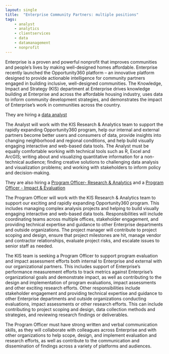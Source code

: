 ```yaml
---
layout: single
title:  "Enterprise Community Partners: multiple positions"
tags: 
    - analyst
    - analytics
    - clientservices
    - data
    - datamanagement
    - nonprofit
---
```


Enterprise is a proven and powerful nonprofit that improves communities and people’s lives by making well-designed homes affordable.  Enterprise recently launched the Opportunity360 platform – an innovative platform designed to provide actionable intelligence for community partners engaged in building inclusive, well-designed communities. The Knowledge, Impact and Strategy (KIS) department at Enterprise drives knowledge building at Enterprise and across the affordable housing industry, uses data to inform community development strategies, and demonstrates the impact of Enterprise’s work in communities across the country.  

They are hiring a [data analyst](https://careers.enterprisecommunity.com/Careers.aspx?adata=EPsHxpCzQiEoq%2bAg1zNbC%2fFWkcTyEaS1MCtZ53WO%2bk%2bL7K5iFBI5fyrVqYlCb4E4ZWFodXqVbGR5W%2bOrM4HEIggrReC8ub8la%2biu2%2fTtFGgjCEE3dQ643%2bwD5N1fZulCaKAv65HJttbj8Ayh%2bnyj5dDKdFBvMQu%2b55l%2fzV3NJRQ1PY38377Dbf7LdlikXBT2gCYhaFX7bbp3tRK3ynezQno%3d)

The Analyst will work with the KIS Research & Analytics team to support the rapidly expanding Opportunity360 program, help our internal and external partners become better users and consumers of data, provide insights into changing neighborhood and regional conditions, and help build visually engaging interactive and web-based data tools. The Analyst must be equally comfortable working with technical tools such as R, Excel and ArcGIS; writing about and visualizing quantitative information for a non-technical audience; finding creative solutions to challenging data analysis and visualization problems; and working with stakeholders to inform policy and decision-making.
 
They are also hiring a [Program Officer- Research & Analytics](https://careers.enterprisecommunity.com/Careers.aspx?adata=EPHJcjnRFuMhFqXDOrBo3E72Qs8dHPQ%2bmQaH6qfwWaBIxJuKXCwUAMxUk6z%2biAVHJS7%2bEq9k1F92zAunhxQ4KJCk15%2f%2bhfEl3LESLrWrWqDvQwmj%2f86tnLvg86hf9rRmW0ihS938qYOlk5A%2fQ0zesJeEex3bqZ%2f8aI0VItv4Wa3eH0%2fGBG5kWFh2G3YuIdIA%2b%2frMfYHsaF8Q5hRzCF8j%2blQ%3d) and a [Program Officer - Impact & Evaluation](https://careers.enterprisecommunity.com/Careers.aspx?adata=EB5zKSgp3N%2f7bhVTFHqPkCjwTtxcuPwReIa1ewGuvVLhZIKrlbJdZt%2fQ%2fgJCq7jOjL9u1TMnWseCrg4%2fFkm9ica6n3OHl76AhpdlXzSZp%2bBhv%2fVt3Vt%2bNfcsol%2btoYS%2b6jx6hPgcPpeC0Zvuk7LfAD7a9CjZJIg9iLNbqi1tOZ4CPStpv2YVDN%2bnmwe8sRdnuoGlOuVkqQSJUSqm2If%2bjWg%3d)

The Program Officer will work with the KIS Research & Analytics team to support our exciting and rapidly expanding Opportunity360 program. This includes managing complex analysis projects and helping to build visually engaging interactive and web-based data tools. Responsibilities will include coordinating teams across multiple offices, stakeholder engagement, and providing technical expertise and guidance to other Enterprise departments and outside organizations. The project manager will contribute to project scoping and design, ensure that project milestones are hit, manage vendor and contractor relationships, evaluate project risks, and escalate issues to senior staff as needed.
 
The KIS team is seeking a Program Officer to support program evaluation and impact assessment efforts both internal to Enterprise and external with our organizational partners. This includes support of Enterprise’s performance measurement efforts to track metrics against Enterprise’s organizational goals and demonstrate impact, as well as contributing to the design and implementation of program evaluations, impact assessments and other exciting research efforts. Other responsibilities include stakeholder engagement and providing technical expertise and guidance to other Enterprise departments and outside organizations conducting evaluations, impact assessments or other research efforts. This can include contributing to project scoping and design, data collection methods and strategies, and reviewing research findings or deliverables.

The Program Officer must have strong written and verbal communication skills, as they will collaborate with colleagues across Enterprise and with other organizations to help scope, design, and implement evaluation and research efforts, as well as contribute to the communication and dissemination of findings across a variety of platforms and audiences. 

